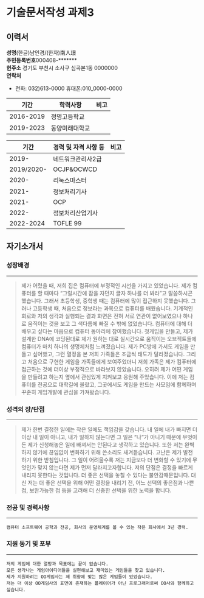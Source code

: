 # 기술문서작성 과제3
## 이력서
**성명**(한글)남인경/(한자)南人璟  
**주민등록번호**000408-*******   
**현주소** 경기도 부천시 소사구 심곡본1동 0000000    
**연락처**   
- 전화: 032)613-0000 휴대폰:010_0000-0000

|기간|학력사항|비고|
|----|-------|----|
|2016-2019|정명고등학교||
|2019-2023|동양미래대학교||

|기간|경력 및 자격 사항 등|비고|
|---|---|---|
|2019-|네트워크관리사2급||
|2019/2020-|OCJP&OCWCD||
|2020-|리눅스마스터||
|2021-|정보처리기사||
|2021-|OCP||
|2022-|정보처리산업기사||
|2022-2024|TOFLE 99||

## 자기소개서
### 성장배경
---

> 제가 어렸을 때, 저희 집은 컴퓨터에 부정적인 시선을 가지고 있었습니다. 제가 컴퓨터를 할 때마다 “그럴시간에 잠을 자던지 글자 하나를 더 봐라”고 말씀하시곤 했습니다. 그래서 초등학생, 중학생 때는 컴퓨터에 많이 접근하지 못했습니다. 그러나 고등학생 때, 처음으로 정보라는 과목으로 컴퓨터를 배웠습니다. 기계적인 회로와 저의 생각과 실행되는 결과 화면은 전혀 서로 연관이 없어보였으나 하나로 움직이는 것을 보고 그 색다름에 빠질 수 밖에 없었습니다. 컴퓨터에 대해 더 배우고 싶다는 마음으로 컴퓨터 동아리에 참여했습니다. 첫게임을 만들고, 제가 설계한 DNA에 코딩된대로 제가 원하는 대로 실시간으로 움직이는 오브젝트들에 컴퓨터가 마치 하나의 생명체처럼 느껴졌습니다. 제가 PC방에 가서도 게임을 만들고 싶어했고, 그런 열정을 본 저희 가족들은 조금씩 태도가 달라졌습니다. 그리고 처음으로 구현한 게임을 가족들에게 보여주었더니 저희 가족은 제가 컴퓨터에 접근하는 것에 더이상 부정적으로 바라보지 않았습니다. 오히려 제가 어떤 게임을 만들려고 하는지 옆에서 관심있게 지켜보고 응원해 주었습니다. 이에 저는 컴퓨터를 전공으로 대학길에 올랐고, 그곳에서도 게임을 만드는 사모임에 함께하며 꾸준히 게임개발에 관심을 가져왔습니다.

### 성격의 장/단점
---

> 제가 한번 결정한 일에는 작은 일에도 책임감을 갖습니다. 내 일에 내가 빠지면 더 이상 내 일이 아니고, 내가 일하지 않는다면 그 일은 “나”가 아니기 때문에 무엇이든 제가 신청해놓은 일에 빠져서는 안된다고 생각하고 있습니다. 또한 저는 완벽하지 않기에 끊임없이 변화하기 위해 쓴소리도 새겨듣습니다. 고난은 제가 발전하기 위한 받침입니다. 그 일이 어려울수록 저는 지금보다 더 변화할 수 있기에 무엇인가 맞지 않는다면 제가 먼저 달라지고자합니다. 저의 단점은 결정을 빠르게 내리지 못한다는 것입니다. 더 좋은 선택을 놓칠 수 있다는 불안감때문입니다. 대신 저는 더 좋은 선택을 위해 어떤 결정을 내리기 전, 어느 선택의 좋은점과 나쁜점, 보완가능한 점 등을 고려해 더 신중한 선택을 위한 노력을 합니다.
### 전공 및 경력사항
---
````
컴퓨터 소프트웨어 공학과 전공, 회사의 운영체계를 볼 수 있는 작은 회사에서 3년 경력.
````
### 지원 동기 및 포부
---
````
저의 게임에 대한 열망과 목표에는 끝이 없습니다. 
모든 생각나는 게임아이디어들을 실현해보고 재미있는 게임들을 찾고 있습니다. 
제가 지원하려는 OO게임사는 제 취향에 맞는 많은 게임들이 있었습니다.
저는 더 이상 OO게임사의 표면에 존재하는 플레이어가 아닌 프로그래머로써 OO사와 함께하고 싶습니다.
````
